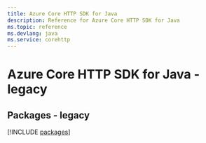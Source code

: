 ```yaml
---
title: Azure Core HTTP SDK for Java
description: Reference for Azure Core HTTP SDK for Java
ms.topic: reference
ms.devlang: java
ms.service: corehttp
---
```

# Azure Core HTTP SDK for Java - legacy
## Packages - legacy
[!INCLUDE [packages](core-http-index.md)]

